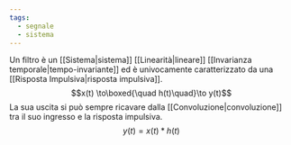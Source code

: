 ```yaml
---
tags:
  - segnale
  - sistema
---
```

Un filtro è un [[Sistema|sistema]] [[Linearità|lineare]] [[Invarianza temporale|tempo-invariante]] ed è univocamente caratterizzato da una [[Risposta Impulsiva|risposta impulsiva]].
$$x(t) \to\boxed{\quad h(t)\quad}\to y(t)$$
La sua uscita si può sempre ricavare dalla [[Convoluzione|convoluzione]] tra il suo ingresso e la risposta impulsiva.
$$y(t) = x(t)*h(t)$$
 
